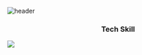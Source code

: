 ![header](https://capsule-render.vercel.app/api?type=wave&color=87CEEB&height=300&section=header&text=HyeWonLee&fontSize=90)

<h3 align="center"> Tech Skill </h3>
<img src="https://img.shields.io/badge/Spring-#6DB33F?style=flat-square&logo=Spring&logoColor=white"/></a>&nbsp 

